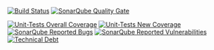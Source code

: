[![Build Status](https://travis-ci.org/Slohrsh/maven_seminar.svg?branch=master)](https://travis-ci.org/Slohrsh/maven_seminar)
[![SonarQube Quality Gate](https://sonarcloud.io/api/badges/gate?key=org.sonar:sonar-coverage-evolution-plugin&template=FLAT)](https://sonarcloud.io/dashboard?id=com.slohrsh.example%3Aspring-boot-example)


[![Unit-Tests Overall Coverage](https://sonarcloud.io/api/badges/measure?key=org.sonar:sonar-coverage-evolution-plugin&metric=coverage&template=FLAT)](https://sonarcloud.io/dashboard?id=com.slohrsh.example%3Aspring-boot-example)
[![Unit-Tests New Coverage](https://sonarcloud.io/api/badges/measure?key=org.sonar:sonar-coverage-evolution-plugin&metric=new_coverage&template=FLAT)](https://sonarcloud.io/dashboard?id=com.slohrsh.example%3Aspring-boot-example)
[![SonarQube Reported Bugs](https://sonarcloud.io/api/badges/measure?key=org.sonar:sonar-coverage-evolution-plugin&metric=bugs&template=FLAT)](https://sonarcloud.io/dashboard?id=com.slohrsh.example%3Aspring-boot-example)
[![SonarQube Reported Vulnerabilities](https://sonarcloud.io/api/badges/measure?key=org.sonar:sonar-coverage-evolution-plugin&metric=vulnerabilities&template=FLAT)](https://sonarcloud.io/dashboard?id=com.slohrsh.example%3Aspring-boot-example)
[![Technical Debt](https://sonarcloud.io/api/badges/measure?key=org.sonar:sonar-coverage-evolution-plugin&metric=sqale_debt_ratio&template=FLAT)](https://sonarcloud.io/dashboard?id=com.slohrsh.example%3Aspring-boot-example)
